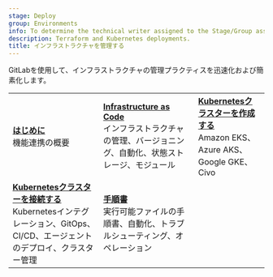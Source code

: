 ```yaml
---
stage: Deploy
group: Environments
info: To determine the technical writer assigned to the Stage/Group associated with this page, see https://handbook.gitlab.com/handbook/product/ux/technical-writing/#assignments
description: Terraform and Kubernetes deployments.
title: インフラストラクチャを管理する
---
```


GitLabを使用して、インフラストラクチャの管理プラクティスを迅速化および簡素化します。

| | | |
|--|--|--|
| [**はじめに**](../get_started/get_started_managing_infrastructure.md)<br>機能連携の概要 | [**Infrastructure as Code**](iac/_index.md)<br>インフラストラクチャの管理、バージョニング、自動化、状態ストレージ、モジュール | [**Kubernetesクラスターを作成する**](../clusters/create/_index.md)<br>Amazon EKS、Azure AKS、Google GKE、Civo |
| [**Kubernetesクラスターを接続する**](../clusters/agent/_index.md)<br>Kubernetesインテグレーション、GitOps、CI/CD、エージェントのデプロイ、クラスター管理 | [**手順書**](../project/clusters/runbooks/_index.md)<br>実行可能ファイルの手順書、自動化、トラブルシューティング、オペレーション | |
